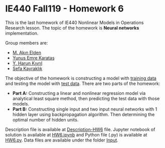 # IE440 Fall119 - Homework 6

This is the last homework of IE440 Nonlinear Models in Operations Research lesson. The topic of the homework is **Neural networks** implementation.

Group members are:
* [M. Akın Elden](https://github.com/akinelden)
* [Yunus Emre Karataş](https://github.com/yunusskaratas)
* [Y. Harun Kıvrıl](https://github.com/harunkivril)
* [Sefa Kayraklık](https://github.com/sefak)

The objective of the homework is constructing a model with [training data](Input/training.dat) and testing the model with [test data](Input/test.dat). There are two parts of the homework:
*	**Part A:** Constructing a linear and nonlinear regression model via analytical least square method, then predicting the test data with those models.
*	**Part B:** Constructing single input and two input neural networks with 1 hidden layer using backpropagation algorithm. Then determining the optimal number of hidden units.

Description file is available at [Description-HW6](Description-HW6.pdf) file. Jupyter notebook of solution is available at [HW6.ipynb](HW6.ipynb) and Python file (.py) is available at [HW6.py](HW6.py). Data files are available under the folder [Input](Input/).
